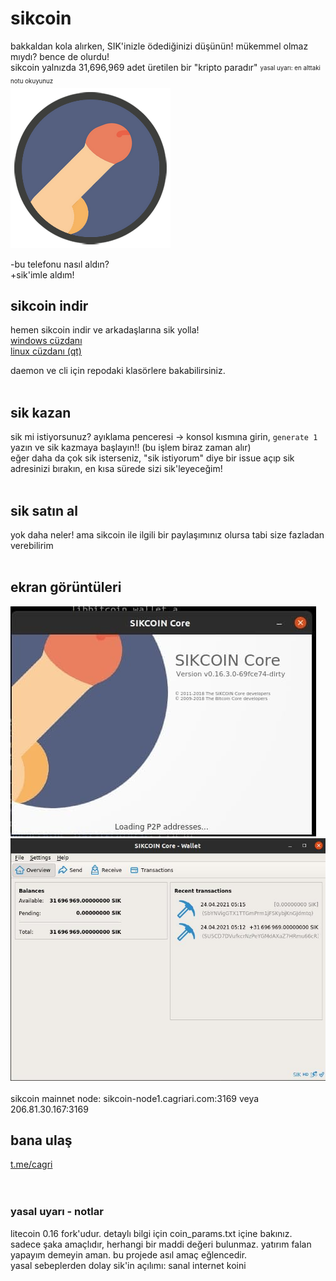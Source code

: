 # sikcoin

bakkaldan kola alırken, SIK'inizle ödediğinizi düşünün! mükemmel olmaz mıydı? bence de olurdu!<br>
sikcoin yalnızda 31,696,969 adet üretilen bir "kripto paradır" <sub><sup>yasal uyarı: en alttaki notu okuyunuz</sup></sub><br>
![Sikcoin Icon](/sikcoin_icon.png)<br>

-bu telefonu nasıl aldın?<br>
+sik'imle aldım!

## sikcoin indir
hemen sikcoin indir ve arkadaşlarına sik yolla!<br>
[windows cüzdanı](https://raw.githubusercontent.com/sh4dowb/sikcoin/main/windows/sikcoin-qt.exe)<br>
[linux cüzdanı (qt)](https://raw.githubusercontent.com/sh4dowb/sikcoin/main/linux/sikcoin-qt)

daemon ve cli için repodaki klasörlere bakabilirsiniz.<br><br>

## sik kazan
sik mi istiyorsunuz? ayıklama penceresi -> konsol kısmına girin, `generate 1` yazın ve sik kazmaya başlayın!! (bu işlem biraz zaman alır)<br>
eğer daha da çok sik isterseniz, "sik istiyorum" diye bir issue açıp sik adresinizi bırakın, en kısa sürede sizi sik'leyeceğim!<br><br>

## sik satın al
yok daha neler! ama sikcoin ile ilgili bir paylaşımınız olursa tabi size fazladan verebilirim<br><br>

## ekran görüntüleri
![Sikcoin 1](/sikcoin_1.jpg)<br>
![Sikcoin 2](/sikcoin_2.jpg)<br><br>
sikcoin mainnet node: sikcoin-node1.cagriari.com:3169 veya 206.81.30.167:3169<br>

## bana ulaş
[t.me/cagri](https://t.me/cagri)<br><br><br>

### yasal uyarı - notlar
litecoin 0.16 fork'udur. detaylı bilgi için coin_params.txt içine bakınız.<br>
sadece şaka amaçlıdır, herhangi bir maddi değeri bulunmaz. yatırım falan yapayım demeyin aman. bu projede asıl amaç eğlencedir.<br>
yasal sebeplerden dolay sik'in açılımı: sanal internet koini
